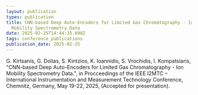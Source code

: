 ```yaml
---
layout: publication
types: publication
title: CNN-based Deep Auto-Encoders for Limited Gas Chromatography - Ion
  Mobility Spectrometry Data
date: 2025-02-25T14:44:35.698Z
tags: conference_publications
publication_date: 2025-02-25
---
```

G. Kirtsanis, G. Dolias, S. Kintzios, K. Ioannidis, S. Vrochidis, I. Kompatsiaris, "CNN-based Deep Auto-Encoders for Limited Gas Chromatography - Ion Mobility Spectrometry Data.", in Procceedings of the IEEE I2MTC – International Instrumentation and Measurement Technology Conference, Chemnitz, Germany, May 19-22, 2025, (Accepted for presentation).